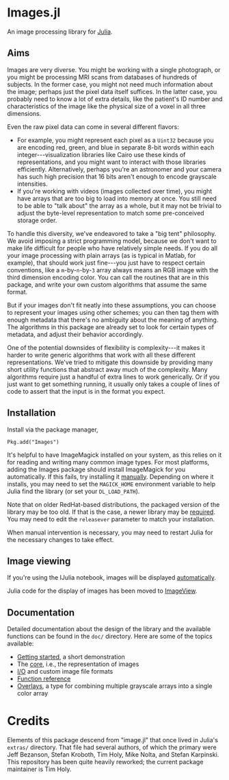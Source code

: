 # Images.jl

An image processing library for [Julia](http://julialang.org/).

## Aims

Images are very diverse.
You might be working with a single photograph, or you
might be processing MRI scans from databases of hundreds of subjects.
In the
former case, you might not need much information about the image; perhaps just
the pixel data itself suffices.
In the latter case, you probably need to
know a lot of extra details, like the patient's ID number and characteristics of
the image like the physical size of a voxel in all three dimensions.

Even the raw pixel data can come in several different flavors:
- For example, you might represent each pixel as a `Uint32` because you are encoding red, green, and blue in separate 8-bit words within each integer---visualization libraries like Cairo use these kinds of representations, and you might want to interact with those libraries efficiently.
Alternatively, perhaps you're an astronomer and your camera has such high precision that 16 bits aren't enough to encode grayscale intensities.
- If you're working with videos (images collected over time), you might have arrays that are too big to load into memory at once.
You still need to be able to "talk about" the array as a whole, but it may not be trivial to adjust the byte-level representation to match some pre-conceived storage order.

To handle this diversity, we've endeavored to take a "big tent" philosophy.
We avoid imposing a strict programming model, because we don't want to make life
difficult for people who have relatively simple needs.
If you do all your image
processing with plain arrays (as is typical in Matlab, for example), that should
work just fine---you just have to respect certain conventions, like a
`m`-by-`n`-by-`3` array always means an RGB image with the third dimension
encoding color.
You can call the routines that are in this package, and write
your own custom algorithms that assume the same format.

But if your images don't fit neatly into these assumptions, you can choose to
represent your images using other schemes; you can then tag them with enough
metadata that there's no ambiguity about the meaning of anything.
The algorithms
in this package are already set to look for certain types of metadata, and
adjust their behavior accordingly.

One of the potential downsides of flexibility is complexity---it makes it harder
to write generic algorithms that work with all these different representations.
We've tried to mitigate this downside by providing many short utility functions
that abstract away much of the complexity.
Many algorithms require just a
handful of extra lines to work generically.
Or if you just want to get
something running, it usually only takes a couple of lines of code to assert
that the input is in the format you expect.

## Installation

Install via the package manager,

```
Pkg.add("Images")
```

It's helpful to have ImageMagick installed on your system, as this relies on it for reading and writing many common image types.
For most platforms, adding the Images package should install ImageMagick for you automatically.
If this fails, try installing it [manually](http://www.imagemagick.org/download/binaries/).
Depending on where it installs, you may need to set the `MAGICK_HOME` environment variable to help Julia find the library (or set your `DL_LOAD_PATH`).

Note that on older RedHat-based distributions, the packaged version of the library may be too old.
If that is the case, a newer library may be [required](http://dl.nux.ro/rpm/nux-imagemagick.repo).
You may need to edit the `releasever` parameter to match your installation.

When manual intervention is necessary, you may need to restart Julia for the necessary changes to take effect.

## Image viewing

If you're using the IJulia notebook, images will be displayed [automatically](http://htmlpreview.github.com/?https://github.com/timholy/Images.jl/blob/master/ImagesDemo.html).

Julia code for the display of images has been moved to [ImageView](https://github.com/timholy/ImageView.jl).

## Documentation ##

Detailed documentation about the design of the library
and the available functions
can be found in the `doc/` directory. Here are some of the topics available:

- [Getting started](doc/usage.md), a short demonstration
- The [core](doc/core.md), i.e., the representation of images
- [I/O](doc/extendingIO.md) and custom image file formats
- [Function reference](doc/function_reference.md)
- [Overlays](doc/overlays.md), a type for combining multiple grayscale arrays into a single color array

# Credits

Elements of this package descend from "image.jl"
that once lived in Julia's `extras/` directory.
That file had several authors, of which the primary were
Jeff Bezanson, Stefan Kroboth, Tim Holy, Mike Nolta, and Stefan Karpinski.
This repository has been quite heavily reworked;
the current package maintainer is Tim Holy.
